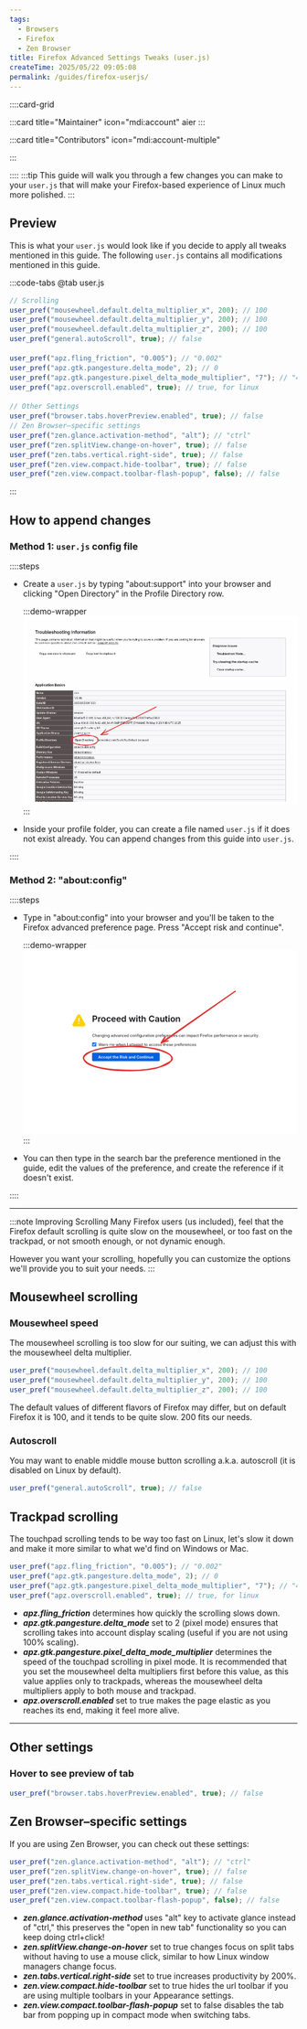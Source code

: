 ```yaml
---
tags:
  - Browsers
  - Firefox
  - Zen Browser
title: Firefox Advanced Settings Tweaks (user.js)
createTime: 2025/05/22 09:05:08
permalink: /guides/firefox-userjs/
---
```

::::card-grid

:::card title="Maintainer" icon="mdi:account"
aier
:::

:::card title="Contributors" icon="mdi:account-multiple"
<!-- add name here -->
:::

::::
:::tip
This guide will walk you through a few changes you can make to your `user.js` that will make your Firefox-based experience of Linux much more polished.
:::

## Preview

This is what your `user.js` would look like if you decide to apply all tweaks mentioned in this guide. The following `user.js` contains all modifications mentioned in this guide.

:::code-tabs
@tab user.js

```js
// Scrolling
user_pref("mousewheel.default.delta_multiplier_x", 200); // 100
user_pref("mousewheel.default.delta_multiplier_y", 200); // 100
user_pref("mousewheel.default.delta_multiplier_z", 200); // 100
user_pref("general.autoScroll", true); // false

user_pref("apz.fling_friction", "0.005"); // "0.002"
user_pref("apz.gtk.pangesture.delta_mode", 2); // 0
user_pref("apz.gtk.pangesture.pixel_delta_mode_multiplier", "7"); // "40.0"
user_pref("apz.overscroll.enabled", true); // true, for linux

// Other Settings
user_pref("browser.tabs.hoverPreview.enabled", true); // false
// Zen Browser–specific settings
user_pref("zen.glance.activation-method", "alt"); // "ctrl"
user_pref("zen.splitView.change-on-hover", true); // false
user_pref("zen.tabs.vertical.right-side", true); // false
user_pref("zen.view.compact.hide-toolbar", true); // false
user_pref("zen.view.compact.toolbar-flash-popup", false); // false
```

:::

## How to append changes

### Method 1: `user.js` config file

::::steps

- Create a `user.js` by typing "about:support" into your browser and clicking "Open Directory" in the Profile Directory row.

  :::demo-wrapper
  ![Firefox Profile Directory](./assets/firefox-profile-directory.png)
  :::

- Inside your profile folder, you can create a file named `user.js` if it does not exist already. You can append changes from this guide into `user.js`.

::::

### Method 2: "about:config"

::::steps

- Type in "about:config" into your browser and you'll be taken to the Firefox advanced preference page. Press "Accept risk and continue".

  :::demo-wrapper
  ![Firefox about:config page](./assets/firefox-about-config.png)
  :::

- You can then type in the search bar the preference mentioned in the guide, edit the values of the preference, and create the reference if it doesn't exist.

::::

---

:::note Improving Scrolling
Many Firefox users (us included), feel that the Firefox default scrolling is quite slow on the mousewheel, or too fast on the trackpad, or not smooth enough, or not dynamic enough.

However you want your scrolling, hopefully you can customize the options we'll provide you to suit your needs.
:::

## Mousewheel scrolling

### Mousewheel speed

The mousewheel scrolling is too slow for our suiting, we can adjust this with the mousewheel delta multiplier.

```js
user_pref("mousewheel.default.delta_multiplier_x", 200); // 100
user_pref("mousewheel.default.delta_multiplier_y", 200); // 100
user_pref("mousewheel.default.delta_multiplier_z", 200); // 100
```

The default values of different flavors of Firefox may differ, but on default Firefox it is 100, and it tends to be quite slow. 200 fits our needs.

### Autoscroll

You may want to enable middle mouse button scrolling a.k.a. autoscroll (it is disabled on Linux by default).

```js
user_pref("general.autoScroll", true); // false
```

## Trackpad scrolling

The touchpad scrolling tends to be way too fast on Linux, let's slow it down and make it more similar to what we'd find on Windows or Mac.

```js
user_pref("apz.fling_friction", "0.005"); // "0.002"
user_pref("apz.gtk.pangesture.delta_mode", 2); // 0
user_pref("apz.gtk.pangesture.pixel_delta_mode_multiplier", "7"); // "40.0"
user_pref("apz.overscroll.enabled", true); // true, for linux
```

- **_apz.fling_friction_** determines how quickly the scrolling slows down.
- **_apz.gtk.pangesture.delta_mode_** set to 2 (pixel mode) ensures that scrolling takes into account display scaling (useful if you are not using 100% scaling).
- **_apz.gtk.pangesture.pixel_delta_mode_multiplier_** determines the speed of the touchpad scrolling in pixel mode. It is recommended that you set the mousewheel delta multipliers first before this value, as this value applies only to trackpads, whereas the mousewheel delta multipliers apply to both mouse and trackpad.
- **_apz.overscroll.enabled_** set to true makes the page elastic as you reaches its end, making it feel more alive.

---

## Other settings

### Hover to see preview of tab

```js
user_pref("browser.tabs.hoverPreview.enabled", true); // false
```

## Zen Browser–specific settings

If you are using Zen Browser, you can check out these settings:

```js
user_pref("zen.glance.activation-method", "alt"); // "ctrl"
user_pref("zen.splitView.change-on-hover", true); // false
user_pref("zen.tabs.vertical.right-side", true); // false
user_pref("zen.view.compact.hide-toolbar", true); // false
user_pref("zen.view.compact.toolbar-flash-popup", false); // false
```

- **_zen.glance.activation-method_** uses "alt" key to activate glance instead of "ctrl," this preserves the "open in new tab" functionality so you can keep doing ctrl+click!
- **_zen.splitView.change-on-hover_** set to true changes focus on split tabs without having to use a mouse click, similar to how Linux window managers change focus.
- **_zen.tabs.vertical.right-side_** set to true increases productivity by 200%.
- **_zen.view.compact.hide-toolbar_** set to true hides the url toolbar if you are using multiple toolbars in your Appearance settings.
- **_zen.view.compact.toolbar-flash-popup_** set to false disables the tab bar from popping up in compact mode when switching tabs.
